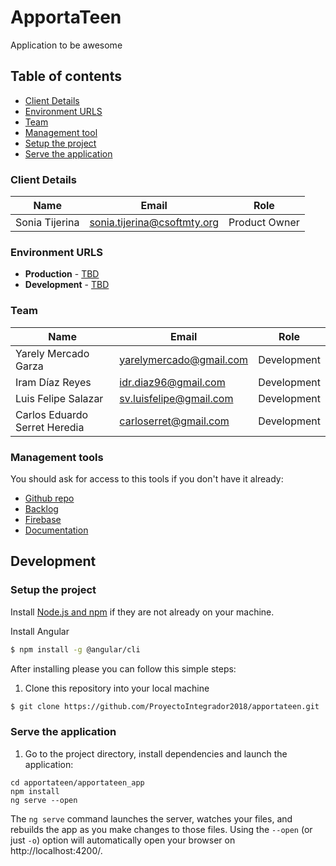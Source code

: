 # ApportaTeen

Application to be awesome

## Table of contents

* [Client Details](#client-details)
* [Environment URLS](#environment-urls)
* [Team](#team)
* [Management tool](#management-tools)
* [Setup the project](#setup-the-project)
* [Serve the application](#serve-the-application)


### Client Details

| Name               | Email                       | Role           |
| ------------------ | --------------------------- | -------------- |
| Sonia Tijerina     | sonia.tijerina@csoftmty.org | Product Owner  |


### Environment URLS

* **Production** - [TBD](TBD)
* **Development** - [TBD](TBD)

### Team

| Name           | Email             | Role        |
| -------------- | ----------------- | ----------- |
| Yarely Mercado Garza | yarelymercado@gmail.com | Development |
| Iram Díaz Reyes | idr.diaz96@gmail.com | Development |
| Luis Felipe Salazar | sv.luisfelipe@gmail.com | Development |
| Carlos Eduardo Serret Heredia | carloserret@gmail.com | Development |

### Management tools

You should ask for access to this tools if you don't have it already:

* [Github repo](https://github.com/ProyectoIntegrador2018/apportateen)
* [Backlog](https://docs.google.com/document/d/1VrD6q7z3sr_nNzeSrYWXCyfuEPh0Yz-tjYvb0573hRA/edit?usp=sharing)
* [Firebase](https://console.firebase.google.com)
* [Documentation](https://docs.google.com/document/d/1lyQvN8jqlc2UtqYgUsuG1r2eXLr7EXPhyKpIRXoXXGQ/edit?usp=sharing)

## Development

### Setup the project

Install [Node.js and npm](https://nodejs.org/en/download/) if they are not already on your machine.

Install Angular
```bash
$ npm install -g @angular/cli
```

After installing please you can follow this simple steps:

1. Clone this repository into your local machine

```bash
$ git clone https://github.com/ProyectoIntegrador2018/apportateen.git
```

### Serve the application

1. Go to the project directory, install dependencies and launch the application: 

```
cd apportateen/apportateen_app
npm install
ng serve --open
```

The `ng serve` command launches the server, watches your files, and rebuilds the app as you make changes to those files.
Using the `--open` (or just `-o`) option will automatically open your browser on http://localhost:4200/.